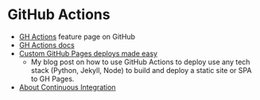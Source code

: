 # GitHub Actions

- [GH Actions](https://github.com/actions) feature page on GitHub
- [GH Actions docs](https://docs.github.com/en/actions)
- [Custom GitHub Pages deploys made easy](https://dev.to/michaelcurrin/github-pages-deploys-made-easy-343o)
    - My blog post on how to use GitHub Actions to deploy use any tech stack (Python, Jekyll, Node) to build and deploy a static site or SPA to GH Pages.
- [About Continuous Integration](https://docs.github.com/en/actions/guides/about-continuous-integration)
